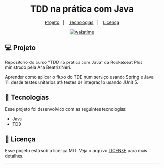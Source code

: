 <h1 align="center">
  TDD na prática com Java
</h1>

<p align="center">
  <a href="#-projeto">Projeto</a>&nbsp;&nbsp;&nbsp;|&nbsp;&nbsp;&nbsp;
  <a href="#-tecnologias">Tecnologias</a>&nbsp;&nbsp;&nbsp;|&nbsp;&nbsp;&nbsp;
  <a href="#memo-licença">Licença</a>
</p>

<p align="center">
<a href="https://wakatime.com/badge/user/68660678-6b86-4b78-98df-f5f41a37e1bc/project/94d928a2-5aa3-42bd-b88c-6d662de8b8c0"><img src="https://wakatime.com/badge/user/68660678-6b86-4b78-98df-f5f41a37e1bc/project/94d928a2-5aa3-42bd-b88c-6d662de8b8c0.svg" alt="wakatime"></a>
</p>

## 💻 Projeto

Repositorio do curso "TDD na prática com Java" da Rocketseat Plus ministrado pela Ana Beatriz Neri.

Aprender como aplicar o fluxo do TDD num serviço usando Spring e Java 11, desde testes unitários até testes de integração usando JUnit 5.

## 🚀 Tecnologias

Esse projeto foi desenvolvido com as seguintes tecnologias:

- Java
- TDD

## :memo: Licença

Esse projeto está sob a licença MIT. Veja o arquivo [LICENSE](LICENSE) para mais detalhes.

---
